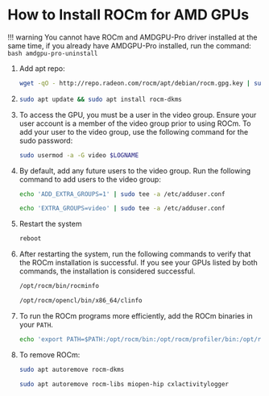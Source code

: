 # How to Install ROCm for AMD GPUs

!!! warning
    You cannot have ROCm and AMDGPU-Pro driver installed at the same time, if you already have AMDGPU-Pro installed, run the command:
    ``` bash
    amdgpu-pro-uninstall
    ```



1. Add apt repo:
   ```bash
   wget -qO - http://repo.radeon.com/rocm/apt/debian/rocm.gpg.key | sudo apt-key add - && echo 'deb [arch=amd64] http://repo.radeon.com/rocm/apt/debian/ xenial main' | sudo tee /etc/apt/sources.list.d/rocm.listbash
   ```

2. ```bash
   sudo apt update && sudo apt install rocm-dkms
   ```

3. To access the GPU, you must be a user in the video group. Ensure your user account is a member of the video group prior to using ROCm. To add your user to the video group, use the following command for the sudo password:
   ```bash
   sudo usermod -a -G video $LOGNAME
   ```

4. By default, add any future users to the video group. Run the following command to add users to the video group:
   ```bash
   echo 'ADD_EXTRA_GROUPS=1' | sudo tee -a /etc/adduser.conf
   
   echo 'EXTRA_GROUPS=video' | sudo tee -a /etc/adduser.conf
   ```

5. Restart the system
   ```bash
   reboot
   ```

6. After restarting the system, run the following commands to verify that the ROCm installation is successful. If you see your GPUs listed by both commands, the installation is considered successful.
   ```bash
   /opt/rocm/bin/rocminfo
   
   /opt/rocm/opencl/bin/x86_64/clinfo
   ```

7. To run the ROCm programs more efficiently, add the ROCm binaries in your `PATH`.
   ```bash
   echo 'export PATH=$PATH:/opt/rocm/bin:/opt/rocm/profiler/bin:/opt/rocm/opencl/bin/x86_64' | sudo tee -a /etc/profile.d/rocm.sh
   ```
   
8. To remove ROCm:
   ```bash
   sudo apt autoremove rocm-dkms

   sudo apt autoremove rocm-libs miopen-hip cxlactivitylogger
   ```
